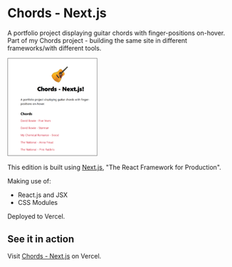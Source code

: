 # Chords - Next.js
A portfolio project displaying guitar chords with finger-positions on-hover. Part of my Chords project - building the same site in different frameworks/with different tools.

<img src="screenshot.png" alt="Screenshot" title="Screenshot of Chords - Eleventy main page" width="200px" style="border: 1px solid grey">

This edition is built using [Next.js](https://nextjs.org/), "The React Framework for Production".

Making use of:
- React.js and JSX
- CSS Modules

Deployed to Vercel.


## See it in action
Visit [Chords - Next.js](https://emilkloeden.github.io/chords-eleventy/) on Vercel.
